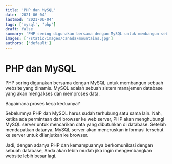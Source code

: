 ```yaml
---
title: 'PHP dan MySQL'
date: '2021-06-04'
lastmod: '2021-06-04'
tags: ['mysql', 'php']
draft: false
summary: 'PHP sering digunakan bersama dengan MySQL untuk membangun sebuah website yang dinamis.'
images: ['/static/images/canada/mountains.jpg']
authors: ['default']
---
```


# PHP dan MySQL

PHP sering digunakan bersama dengan MySQL untuk membangun sebuah website yang dinamis. MySQL adalah sebuah sistem manajemen database yang akan mengakses dan memproses data.

Bagaimana proses kerja keduanya?

Sebelumnya PHP dan MySQL harus sudah terhubung satu sama lain. Nah, ketika ada permintaan dari browser ke web server, PHP akan menghubungi MySQL server untuk mencarikan data yang dibutuhkan di database. Setelah mendapatkan datanya, MySQL server akan meneruskan informasi tersebut ke server untuk dilanjutkan ke browser.

Jadi, dengan adanya PHP dan kemampuannya berkomunikasi dengan sebuah database, Anda akan lebih mudah jika ingin mengembangkan website lebih besar lagi.
